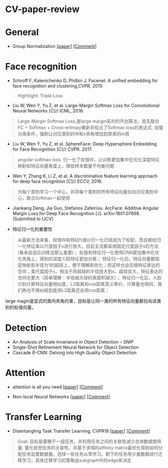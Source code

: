 # CV-paper-review
# General
* Group Normalization  [[paper](https://arxiv.org/abs/1803.08494 "悬停显示")] [[Comment](https://zhuanlan.zhihu.com/p/35005794)]

# Face recognition
* Schroff F, Kalenichenko D, Philbin J. Facenet: A unified embedding for face recognition and clustering,CVPR, 2015
>Hightlight: Triple Loss

* Liu W, Wen Y, Yu Z, et al. Large-Margin Softmax Loss for Convolutional Neural Networks [C]// ICML, 2016.
> Large-Margin Softmax Loss,是large margin系列的开创算法，首先联合FC + Softmax + Cross-entropy重新并给出了Softmax loss的表达式. 加强分类条件，强制让对应类别的W和x夹角增加到原来的m倍

* Liu W, Wen Y, Yu Z, et al. SphereFace: Deep Hypersphere Embedding for Face Recognition [C]// CVPR. 2017.
> angular softmax loss. 归一化了权值W，让训练更加集中在优化深度特征映射和特征向量角度上，降低样本数量不均衡问题

* Wen Y, Zhang K, Li Z, et al. A discriminative feature learning approach for deep face recognition [C]// ECCV, 2016.
> 为每个类别学习一个中心，并将每个类别的所有特征向量拉向对应类别中心，联合Softmax一起使用

* Jiankang Deng, Jia Guo, Stefanos Zafeiriou. ArcFace: Additive Angular Margin Loss for Deep Face Recognition [J]. arXiv:1801.07698. (Submitted to IJCV)

* 特征归一化的重要性
> 从最新方法来看，权值W和特征f(或x)归一化已经成为了标配，而且都给归一化特征乘以尺度因子s进行放大，目前主流都采用固定尺度因子s的方法(看来自适应训练没那么重要)；
> 权值和特征归一化使得CNN更加集中在优化夹角上，得到的深度人脸特征更加分离；
> 特征归一化后，特征向量都固定映射到半径为1的超球上，便于理解和优化；但这样也会压缩特征表达的空间；乘尺度因子s，相当于将超球的半径放大到s，超球变大，特征表达的空间也更大（简单理解：半径越大球的表面积越大）；
> 特征归一化后，人脸识别计算特征向量相似度，L2距离和cos距离意义等价，计算量也相同，我们再也不用纠结到底用L2距离还会用cos距离：


large magin是显式的类内夹角约束，目标是让同一类的所有特征向量都拉向该类别的权值向量。

# Detection
* An Analysis of Scale Invariance in Object Detection – SNIP
* Single-Shot Refinement Neural Network for Object Detection
* Cascade R-CNN: Delving into High Quality Object Detection

# Attention
* attention is all you need  [[paper](https://arxiv.org/pdf/1711.07971.pdf "悬停显示")] [[Comment](https://zhuanlan.zhihu.com/p/34781297)]

* Non-local Neural Networks  [[paper](https://arxiv.org/abs/1711.07971 "悬停显示")] [[Comment](https://zhuanlan.zhihu.com/p/33345791)]



# Transfer Learning
* Disentangling Task Transfer Learning, CVPR18 [[paper](http://taskonomy.stanford.edu/taskonomy_CVPR2018.pdf "悬停显示")] [[Comment](https://zhuanlan.zhihu.com/p/38425434)]  

>Goal: 目标是着眼于一组任务，并利用任务之间的关联性减少总体数据使用量. 量化视觉任务的关联性，并基于求得的affinity matrix最优化得到如何分配任务监督数据量。选择一些任务从零学习，剩下的任务用少量数据进行迁移学习，具体迁移学习的策略由subgraph中的edge来决定
